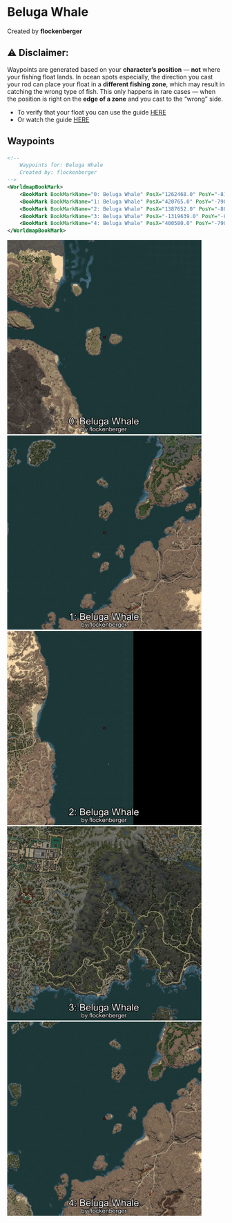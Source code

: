 # Beluga Whale
Created by **flockenberger**

## ⚠️ Disclaimer:
Waypoints are generated based on your __**character’s position**__ — __not__ where your fishing float lands.
In ocean spots especially, the direction you cast your rod can place your float in a **different fishing zone**, which may result in catching the wrong type of fish.
This only happens in rare cases — when the position is right on the **edge of a zone** and you cast to the “wrong” side.

- To verify that your float you can use the guide [HERE](https://flockenberger.github.io/bdo-fish-position/)
- Or watch the guide [HERE](https://youtu.be/t-VXcRoNojk)

## Waypoints
```xml
<!--
    Waypoints for: Beluga Whale
    Created by: flockenberger
-->
<WorldmapBookMark>
    <BookMark BookMarkName="0: Beluga Whale" PosX="1262468.0" PosY="-8130.0" PosZ="555092.0" />
    <BookMark BookMarkName="1: Beluga Whale" PosX="420765.0" PosY="-7906.0" PosZ="292188.0" />
    <BookMark BookMarkName="2: Beluga Whale" PosX="1387652.0" PosY="-8056.0" PosZ="191738.0" />
    <BookMark BookMarkName="3: Beluga Whale" PosX="-1319639.0" PosY="-8083.0" PosZ="1222608.0" />
    <BookMark BookMarkName="4: Beluga Whale" PosX="400580.0" PosY="-7901.0" PosZ="253003.0" />
</WorldmapBookMark>
```

<img src="./Beluga Whale_0_Preview.webp" width="450"/> <img src="./Beluga Whale_1_Preview.webp" width="450"/> <img src="./Beluga Whale_2_Preview.webp" width="450"/> <img src="./Beluga Whale_3_Preview.webp" width="450"/> <img src="./Beluga Whale_4_Preview.webp" width="450"/> 